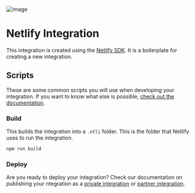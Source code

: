 ![image](https://github.com/netlify/sdk-sf-injection-integration/assets/30577427/edf50a72-a541-4477-b32c-7636fd0146e5)

# Netlify Integration

This integration is created using the [Netlify SDK](https://sdk.netlify.com/get-started/introduction/). It is a boilerplate for creating a new integration.

## Scripts

These are some common scripts you will use when developing your integration. If you want to know what else is possible, [check out the documentation](https://sdk.netlify.com/netlify-sdk-utility-tools-reference/).

### Build

This builds the integration into a `.ntli` folder. This is the folder that Netlify uses to run the integration.

```bash
npm run build
```

### Deploy

Are you ready to deploy your integration? Check our documentation on publishing your ntegration as a [private integration](https://sdk.netlify.com/publish/private-integrations/) or [partner integration](https://sdk.netlify.com/publish/partner-integrations/).
